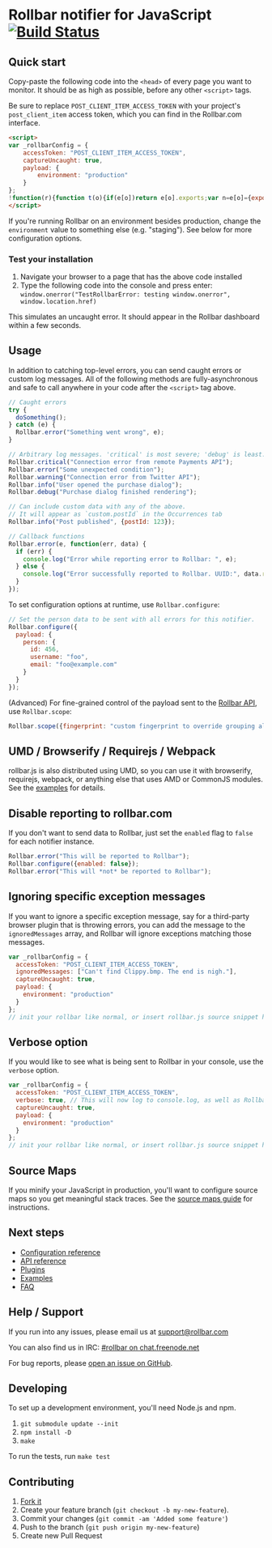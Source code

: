 # Rollbar notifier for JavaScript [![Build Status](https://api.travis-ci.org/rollbar/rollbar.js.png?branch=master)](https://travis-ci.org/rollbar/rollbar.js)

<!-- Sub:[TOC] -->

## Quick start

Copy-paste the following code into the ```<head>``` of every page you want to monitor. It should be as high as possible, before any other ```<script>``` tags.

<!-- RemoveNextIfProject -->
Be sure to replace ```POST_CLIENT_ITEM_ACCESS_TOKEN``` with your project's ```post_client_item``` access token, which you can find in the Rollbar.com interface.

<!-- EditableTextAreaStart -->
<!-- RemoveNext -->
```html
<script>
var _rollbarConfig = {
    accessToken: "POST_CLIENT_ITEM_ACCESS_TOKEN",
    captureUncaught: true,
    payload: {
        environment: "production"
    }
};
!function(r){function t(o){if(e[o])return e[o].exports;var n=e[o]={exports:{},id:o,loaded:!1};return r[o].call(n.exports,n,n.exports,t),n.loaded=!0,n.exports}var e={};return t.m=r,t.c=e,t.p="",t(0)}([function(r,t,e){"use strict";var o=e(1).Rollbar,n=e(2),a="https://d37gvrvc0wt4s1.cloudfront.net/js/v1.6/rollbar.min.js";_rollbarConfig.rollbarJsUrl=_rollbarConfig.rollbarJsUrl||a;var i=o.init(window,_rollbarConfig),l=n(i,_rollbarConfig);i.loadFull(window,document,!1,_rollbarConfig,l)},function(r,t){"use strict";function e(){var r=window.console;r&&"function"==typeof r.log&&r.log.apply(r,arguments)}function o(r,t){return t=t||e,function(){try{return r.apply(this,arguments)}catch(e){t("Rollbar internal error:",e)}}}function n(r,t,e){window._rollbarWrappedError&&(e[4]||(e[4]=window._rollbarWrappedError),e[5]||(e[5]=window._rollbarWrappedError._rollbarContext),window._rollbarWrappedError=null),r.uncaughtError.apply(r,e),t&&t.apply(window,e)}function a(r){this.shimId=++u,this.notifier=null,this.parentShim=r,this.logger=e,this._rollbarOldOnError=null}function i(r){var t=a;return o(function(){if(this.notifier)return this.notifier[r].apply(this.notifier,arguments);var e=this,o="scope"===r;o&&(e=new t(this));var n=Array.prototype.slice.call(arguments,0),a={shim:e,method:r,args:n,ts:new Date};return window._rollbarShimQueue.push(a),o?e:void 0})}function l(r,t){if(t.hasOwnProperty&&t.hasOwnProperty("addEventListener")){var e=t.addEventListener;t.addEventListener=function(t,o,n){e.call(this,t,r.wrap(o),n)};var o=t.removeEventListener;t.removeEventListener=function(r,t,e){o.call(this,r,t&&t._wrapped?t._wrapped:t,e)}}}var u=0;a.init=function(r,t){var e=t.globalAlias||"Rollbar";if("object"==typeof r[e])return r[e];r._rollbarShimQueue=[],r._rollbarWrappedError=null,t=t||{};var i=new a;return o(function(){if(i.configure(t),t.captureUncaught){i._rollbarOldOnError=r.onerror,r.onerror=function(){var r=Array.prototype.slice.call(arguments,0);n(i,i._rollbarOldOnError,r)};var o,a,u="EventTarget,Window,Node,ApplicationCache,AudioTrackList,ChannelMergerNode,CryptoOperation,EventSource,FileReader,HTMLUnknownElement,IDBDatabase,IDBRequest,IDBTransaction,KeyOperation,MediaController,MessagePort,ModalWindow,Notification,SVGElementInstance,Screen,TextTrack,TextTrackCue,TextTrackList,WebSocket,WebSocketWorker,Worker,XMLHttpRequest,XMLHttpRequestEventTarget,XMLHttpRequestUpload".split(",");for(o=0;o<u.length;++o)a=u[o],r[a]&&r[a].prototype&&l(i,r[a].prototype)}return r[e]=i,i},i.logger)()},a.prototype.loadFull=function(r,t,e,n,a){var i=function(){var t;if(void 0===r._rollbarPayloadQueue){var e,o,n,i;for(t=new Error("rollbar.js did not load");e=r._rollbarShimQueue.shift();)for(n=e.args,i=0;i<n.length;++i)if(o=n[i],"function"==typeof o){o(t);break}}"function"==typeof a&&a(t)},l=!1,u=t.createElement("script"),s=t.getElementsByTagName("script")[0],p=s.parentNode;u.src=n.rollbarJsUrl,u.async=!e,u.onload=u.onreadystatechange=o(function(){if(!(l||this.readyState&&"loaded"!==this.readyState&&"complete"!==this.readyState)){u.onload=u.onreadystatechange=null;try{p.removeChild(u)}catch(r){}l=!0,i()}},this.logger),p.insertBefore(u,s)},a.prototype.wrap=function(r,t){try{var e;if(e="function"==typeof t?t:function(){return t||{}},"function"!=typeof r)return r;if(r._isWrap)return r;if(!r._wrapped){r._wrapped=function(){try{return r.apply(this,arguments)}catch(t){throw t._rollbarContext=e()||{},t._rollbarContext._wrappedSource=r.toString(),window._rollbarWrappedError=t,t}},r._wrapped._isWrap=!0;for(var o in r)r.hasOwnProperty(o)&&(r._wrapped[o]=r[o])}return r._wrapped}catch(n){return r}};for(var s="log,debug,info,warn,warning,error,critical,global,configure,scope,uncaughtError".split(","),p=0;p<s.length;++p)a.prototype[s[p]]=i(s[p]);r.exports={Rollbar:a,_rollbarWindowOnError:n}},function(r,t){"use strict";r.exports=function(r,t){return function(e){if(!e&&!window._rollbarInitialized){var o=window.RollbarNotifier,n=t||{},a=n.globalAlias||"Rollbar",i=window.Rollbar.init(n,r);i._processShimQueue(window._rollbarShimQueue||[]),window[a]=i,window._rollbarInitialized=!0,o.processPayloads()}}}}]);
</script>
```
<!-- RemovePrev -->
<!-- EditableTextAreaEnd -->

If you're running Rollbar on an environment besides production, change the ```environment``` value to something else (e.g. "staging"). See below for more configuration options.

### Test your installation

1. Navigate your browser to a page that has the above code installed
2. Type the following code into the console and press enter: ```window.onerror("TestRollbarError: testing window.onerror", window.location.href)```

This simulates an uncaught error. It should appear in the Rollbar dashboard within a few seconds.

## Usage

In addition to catching top-level errors, you can send caught errors or custom log messages. All of the following methods are fully-asynchronous and safe to call anywhere in your code after the ```<script>``` tag above.

```js
// Caught errors
try {
  doSomething();
} catch (e) {
  Rollbar.error("Something went wrong", e);
}

// Arbitrary log messages. 'critical' is most severe; 'debug' is least.
Rollbar.critical("Connection error from remote Payments API");
Rollbar.error("Some unexpected condition");
Rollbar.warning("Connection error from Twitter API");
Rollbar.info("User opened the purchase dialog");
Rollbar.debug("Purchase dialog finished rendering");

// Can include custom data with any of the above.
// It will appear as `custom.postId` in the Occurrences tab
Rollbar.info("Post published", {postId: 123});

// Callback functions
Rollbar.error(e, function(err, data) {
  if (err) {
    console.log("Error while reporting error to Rollbar: ", e);
  } else {
    console.log("Error successfully reported to Rollbar. UUID:", data.result.uuid);
  }
});
```

To set configuration options at runtime, use `Rollbar.configure`:

```js
// Set the person data to be sent with all errors for this notifier.
Rollbar.configure({
  payload: {
    person: {
      id: 456,
      username: "foo",
      email: "foo@example.com"
    }
  }
});
```

(Advanced) For fine-grained control of the payload sent to the [Rollbar API](https://rollbar.com/docs/api_items/), use `Rollbar.scope`:

```js
Rollbar.scope({fingerprint: "custom fingerprint to override grouping algorithm"}).error(err);
```

## UMD / Browserify / Requirejs / Webpack

rollbar.js is also distributed using UMD, so you can use it with browserify, requirejs, webpack, or anything else that uses AMD or CommonJS modules. See the [examples](https://github.com/rollbar/rollbar.js/tree/master/examples) for details.

## Disable reporting to rollbar.com

If you don't want to send data to Rollbar, just set the `enabled` flag to `false` for each notifier instance.

```js
Rollbar.error("This will be reported to Rollbar");
Rollbar.configure({enabled: false});
Rollbar.error("This will *not* be reported to Rollbar");
```

## Ignoring specific exception messages

If you want to ignore a specific exception message, say for a third-party browser plugin
that is throwing errors, you can add the message to the `ignoredMessages` array,
and Rollbar will ignore exceptions matching those messages.


```js
var _rollbarConfig = {
  accessToken: "POST_CLIENT_ITEM_ACCESS_TOKEN",
  ignoredMessages: ["Can't find Clippy.bmp. The end is nigh."],
  captureUncaught: true,
  payload: {
    environment: "production"
  }
};
// init your rollbar like normal, or insert rollbar.js source snippet here
```

## Verbose option

If you would like to see what is being sent to Rollbar in your console, use the
`verbose` option.

```js
var _rollbarConfig = {
  accessToken: "POST_CLIENT_ITEM_ACCESS_TOKEN",
  verbose: true, // This will now log to console.log, as well as Rollbar  
  captureUncaught: true,
  payload: {
    environment: "production"
  }
};
// init your rollbar like normal, or insert rollbar.js source snippet here
```

## Source Maps

If you minify your JavaScript in production, you'll want to configure source maps so you get meaningful stack traces. See the [source maps guide](https://rollbar.com/docs/guides_sourcemaps/) for instructions.

## Next steps

- [Configuration reference](https://rollbar.com/docs/notifier/rollbar.js/configuration)
- [API reference](https://rollbar.com/docs/notifier/rollbar.js/api)
- [Plugins](https://rollbar.com/docs/notifier/rollbar.js/plugins)
- [Examples](https://github.com/rollbar/rollbar.js/tree/master/examples)
- [FAQ](https://rollbar.com/docs/notifier/rollbar.js/faq)

## Help / Support

If you run into any issues, please email us at [support@rollbar.com](mailto:support@rollbar.com)

You can also find us in IRC: [#rollbar on chat.freenode.net](irc://chat.freenode.net/rollbar)

For bug reports, please [open an issue on GitHub](https://github.com/rollbar/rollbar.js/issues/new).

## Developing

To set up a development environment, you'll need Node.js and npm.

1. `git submodule update --init`
2. `npm install -D`
3. `make`

To run the tests, run `make test`

## Contributing

1. [Fork it](https://github.com/rollbar/rollbar.js)
2. Create your feature branch (```git checkout -b my-new-feature```).
3. Commit your changes (```git commit -am 'Added some feature'```)
4. Push to the branch (```git push origin my-new-feature```)
5. Create new Pull Request
